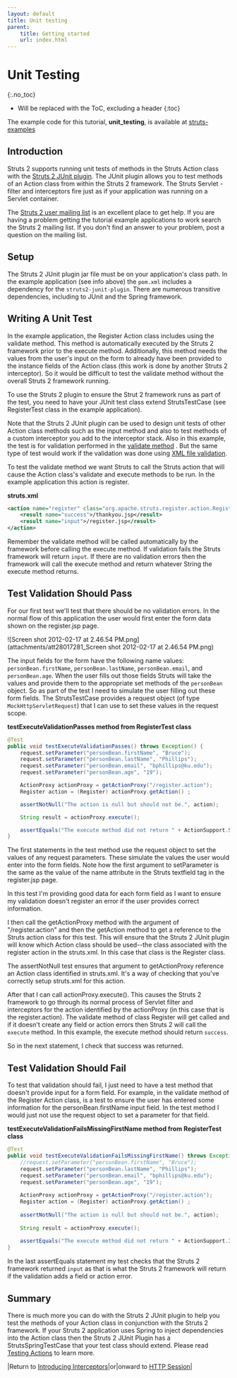 ```yaml
---
layout: default
title: Unit testing
parent:
    title: Getting started
    url: index.html
---
```


# Unit Testing
{:.no_toc}

* Will be replaced with the ToC, excluding a header
{:toc}

The example code for this tutorial, **unit_testing**, is available at [struts-examples](https://github.com/apache/struts-examples)

## Introduction

Struts 2 supports running unit tests of methods in the Struts Action class with the [Struts 2 JUnit plugin](../plugins/junit/). 
The JUnit plugin allows you to test methods of an Action class from within the Struts 2 framework. The Struts Servlet 
-filter and interceptors fire just as if your application was running on a Servlet container.

The [Struts 2 user mailing list](http://struts.apache.org/mail.html) is an excellent place to get help. If you are having 
a problem getting the tutorial example applications to work search the Struts 2 mailing list. If you don't find an answer 
to your problem, post a question on the mailing list.

## Setup

The Struts 2 JUnit plugin jar file must be on your application's class path. In the example application (see info above) 
the `pom.xml` includes a dependency for the `struts2-junit-plugin`. There are numerous transitive dependencies, including 
to JUnit and the Spring framework.

## Writing A Unit Test

In the example application, the Register Action class includes using the validate method. This method is automatically 
executed by the Struts 2 framework prior to the execute method. Additionally, this method needs the values from the user's 
input on the form to already have been provided to the instance fields of the Action class (this work is done by another 
Struts 2 interceptor). So it would be difficult to test the validate method without the overall Struts 2 framework running.

To use the Struts 2 plugin to ensure the Strut 2 framework runs as part of the test, you need to have your JUnit test 
class extend StrutsTestCase (see RegisterTest class in the example application).

Note that the Struts 2 JUnit plugin can be used to design unit tests of other Action class methods such as the input method 
and also to test methods of a custom interceptor you add to the interceptor stack. Also in this example, the test is 
for validation performed in the [validate method](form-validation.html) . But the same type of test would work if the validation 
was done using [XML file validation](form-validation-using-xml.html).

To test the validate method we want Struts to call the Struts action that will cause the Action class's validate and execute 
methods to be run. In the example application this action is register.

**struts.xml**

```xml
<action name="register" class="org.apache.struts.register.action.Register" method="execute">
    <result name="success">/thankyou.jsp</result>
    <result name="input">/register.jsp</result>
</action>
```

Remember the validate method will be called automatically by the framework before calling the execute method. If validation 
fails the Struts framework will return `input`. If there are no validation errors then the framework will call the execute 
method and return whatever String the execute method returns.

## Test Validation Should Pass

For our first test we'll test that there should be no validation errors. In the normal flow of this application the user 
would first enter the form data shown on the register.jsp page.

![Screen shot 2012-02-17 at 2.46.54 PM.png](attachments/att28017281_Screen shot 2012-02-17 at 2.46.54 PM.png)

The input fields for the form have the following name values: `personBean.firstName`, `personBean.lastName`, 
`personBean.email`, and `personBean.age`. When the user fills out those fields Struts will take the values and provide 
them to the appropriate set methods of the `personBean` object. So as part of the test I need to simulate the user filling 
out these form fields. The StrutsTestCase provides a request object (of type `MockHttpServletRequest`) that I can use 
to set these values in the request scope.

**testExecuteValidationPasses method from RegisterTest class**

```java
@Test
public void testExecuteValidationPasses() throws Exception() {
    request.setParameter("personBean.firstName", "Bruce");
    request.setParameter("personBean.lastName", "Phillips");
    request.setParameter("personBean.email", "bphillips@ku.edu");
    request.setParameter("personBean.age", "19");

    ActionProxy actionProxy = getActionProxy("/register.action");
    Register action = (Register) actionProxy.getAction() ;

    assertNotNull("The action is null but should not be.", action);

    String result = actionProxy.execute();

    assertEquals("The execute method did not return " + ActionSupport.SUCCESS + " but should have.", ActionSupport.SUCCESS, result);
}
```

The first statements in the test method use the request object to set the values of any request parameters. These simulate 
the values the user would enter into the form fields. Note how the first argument to setParameter is the same as the value 
of the name attribute in the Struts textfield tag in the register.jsp page.

In this test I'm providing good data for each form field as I want to ensure my validation doesn't register an error if 
the user provides correct information.

I then call the getActionProxy method with the argument of "/register.action" and then the getAction method to get a reference 
to the Struts action class for this test. This will ensure that the Struts 2 JUnit plugin will know which Action class 
should  be used--the class associated with the register action in the struts.xml. In this case that class is the Register class.

The assertNotNull test ensures that argument to getActionProxy reference an Action class identified in struts.xml. It's 
a way of checking that you've correctly setup struts.xml for this action.

After that I can call actionProxy.execute(). This causes the Struts 2 framework to go through its normal process of Servlet 
filter and interceptors for the action identified by the actionProxy (in this case that is the register.action). The validate 
method of class Register will get called and if it doesn't create any field or action errors then Struts 2 will call 
the `execute` method. In this example, the execute method should return `success`.

So in the next statement, I check that success was returned.

## Test Validation Should Fail

To test that validation should fail, I just need to have a test method that doesn't provide input for a form field. 
For example, in the validate method of the Register Action class, is a test to ensure the user has entered some information 
for the personBean.firstName input field. In the test method I would just not use the request object to set a parameter 
for that field.

**testExecuteValidationFailsMissingFirstName method from RegisterTest class**

```java
@Test
public void testExecuteValidationFailsMissingFirstName() throws Exception() {
    //request.setParameter("personBean.firstName", "Bruce");
    request.setParameter("personBean.lastName", "Phillips");
    request.setParameter("personBean.email", "bphillips@ku.edu");
    request.setParameter("personBean.age", "19");
    
    ActionProxy actionProxy = getActionProxy("/register.action");
    Register action = (Register) actionProxy.getAction() ;
    
    assertNotNull("The action is null but should not be.", action);
    
    String result = actionProxy.execute();
    
    assertEquals("The execute method did not return " + ActionSupport.INPUT + " but should have.", ActionSupport.INPUT, result);
}
```

In the last assertEquals statement my test checks that the Struts 2 framework returned `input` as that is what the Struts 2 
framework will return if the validation adds a field or action error.

## Summary

There is much more you can do with the Struts 2 JUnit plugin to help you test the methods of your Action class in conjunction 
with the Struts 2 framework. If your Struts 2 application uses Spring to inject dependencies into the Action class then 
the Struts 2 JUnit Plugin has a StrutsSpringTestCase that your test class should extend. Please read [Testing Actions](../plugins/junit/) 
to learn more.

|Return to [Introducing Interceptors](introducing-interceptors.html)|or|onward to [HTTP Session](http-session.html)|
